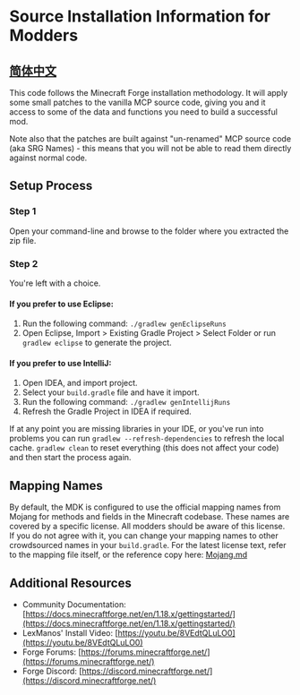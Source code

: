# Source Installation Information for Modders

## [简体中文](./README.zh_CN.md)

This code follows the Minecraft Forge installation methodology. It will apply some small patches to the vanilla MCP source code, giving you and it access to some of the data and functions you need to build a successful mod.

Note also that the patches are built against "un-renamed" MCP source code (aka SRG Names) - this means that you will not be able to read them directly against normal code.

## Setup Process

### Step 1

Open your command-line and browse to the folder where you extracted the zip file.

### Step 2

You're left with a choice.

#### If you prefer to use Eclipse:

1. Run the following command: `./gradlew genEclipseRuns`
2. Open Eclipse, Import > Existing Gradle Project > Select Folder or run `gradlew eclipse` to generate the project.

#### If you prefer to use IntelliJ:

1. Open IDEA, and import project.
2. Select your `build.gradle` file and have it import.
3. Run the following command: `./gradlew genIntellijRuns`
4. Refresh the Gradle Project in IDEA if required.

If at any point you are missing libraries in your IDE, or you've run into problems you can run `gradlew --refresh-dependencies` to refresh the local cache. `gradlew clean` to reset everything (this does not affect your code) and then start the process again.

## Mapping Names

By default, the MDK is configured to use the official mapping names from Mojang for methods and fields in the Minecraft codebase. These names are covered by a specific license. All modders should be aware of this license. If you do not agree with it, you can change your mapping names to other crowdsourced names in your `build.gradle`. For the latest license text, refer to the mapping file itself, or the reference copy here: [Mojang.md](https://github.com/MinecraftForge/MCPConfig/blob/master/Mojang.md)

## Additional Resources

- Community Documentation: [https://docs.minecraftforge.net/en/1.18.x/gettingstarted/](https://docs.minecraftforge.net/en/1.18.x/gettingstarted/)
- LexManos' Install Video: [https://youtu.be/8VEdtQLuLO0](https://youtu.be/8VEdtQLuLO0)
- Forge Forums: [https://forums.minecraftforge.net/](https://forums.minecraftforge.net/)
- Forge Discord: [https://discord.minecraftforge.net/](https://discord.minecraftforge.net/)

